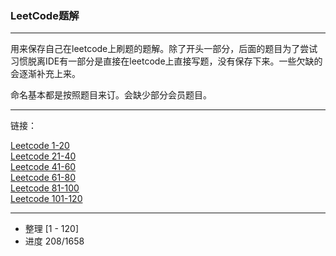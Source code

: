 ### LeetCode题解

---



用来保存自己在leetcode上刷题的题解。除了开头一部分，后面的题目为了尝试习惯脱离IDE有一部分是直接在leetcode上直接写题，没有保存下来。一些欠缺的会逐渐补充上来。

命名基本都是按照题目来订。会缺少部分会员题目。


---

链接：

​[Leetcode 1-20](md/1-20.md)<br>
[Leetcode 21-40](md/21-40.md)<br>
​[Leetcode 41-60](md/41-60.md)<br>
​[Leetcode 61-80](md/61-80.md)<br>
[Leetcode 81-100](md/81-100.md)<br>
[Leetcode 101-120](md/101-120.md)<br>


---

- 整理 [1 - 120]
- 进度 208/1658

